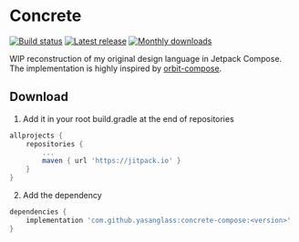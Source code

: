# Concrete

[![Build status](https://github.com/yasanglass/concrete-compose/workflows/Build/badge.svg)](https://github.com/yasanglass/concrete-compose/actions/workflows/build.yml)
[![Latest release](https://jitpack.io/v/yasanglass/concrete-compose.svg)](https://jitpack.io/#yasanglass/concrete-compose)
[![Monthly downloads](https://jitpack.io/v/yasanglass/concrete-compose/month.svg)](https://jitpack.io/#yasanglass/concrete-compose)

WIP reconstruction of my original design language in Jetpack Compose. The implementation is highly inspired by [orbit-compose](https://github.com/kiwicom/orbit-compose).

## Download

1. Add it in your root build.gradle at the end of repositories

```groovy
allprojects {
	repositories {
		...
		maven { url 'https://jitpack.io' }
	}
}
```

2. Add the dependency

```groovy
dependencies {
    implementation 'com.github.yasanglass:concrete-compose:<version>'
}
```
